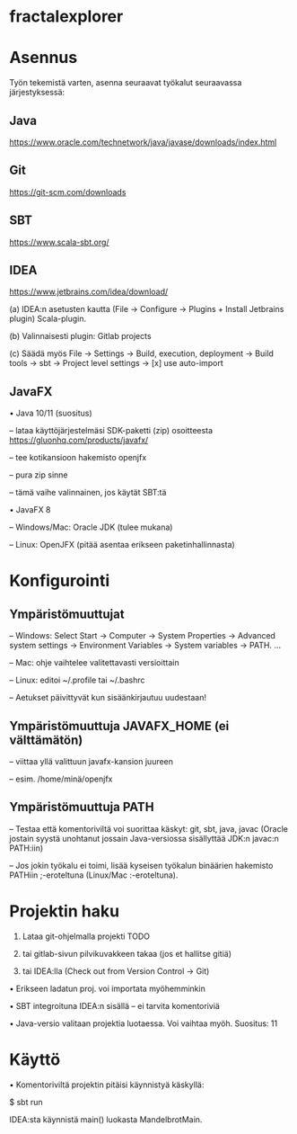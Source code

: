 # fractalexplorer

# Asennus

Työn tekemistä varten, asenna seuraavat työkalut seuraavassa järjestyksessä:

## Java
https://www.oracle.com/technetwork/java/javase/downloads/index.html

## Git

https://git-scm.com/downloads

## SBT

https://www.scala-sbt.org/

## IDEA

https://www.jetbrains.com/idea/download/

(a) IDEA:n asetusten kautta (File -> Configure -> Plugins + Install Jetbrains plugin) Scala-plugin.

(b) Valinnaisesti plugin: Gitlab projects

(c) Säädä myös File -> Settings -> Build, execution, deployment -> Build tools -> sbt -> Project level settings -> [x] use auto-import

## JavaFX

• Java 10/11 (suositus)

– lataa käyttöjärjestelmäsi SDK-paketti (zip) osoitteesta https://gluonhq.com/products/javafx/

– tee kotikansioon hakemisto openjfx

– pura zip sinne

– tämä vaihe valinnainen, jos käytät SBT:tä

• JavaFX 8

– Windows/Mac: Oracle JDK (tulee mukana)

– Linux: OpenJFX (pitää asentaa erikseen paketinhallinnasta)

# Konfigurointi

## Ympäristömuuttujat

– Windows: Select Start -> Computer -> System Properties -> Advanced system settings -> Environment Variables -> System variables -> PATH. ...

– Mac: ohje vaihtelee valitettavasti versioittain

– Linux: editoi ~/.profile tai ~/.bashrc

– Aetukset päivittyvät kun sisäänkirjautuu uudestaan!

## Ympäristömuuttuja JAVAFX_HOME (ei välttämätön)

– viittaa yllä valittuun javafx-kansion juureen

– esim. /home/minä/openjfx

## Ympäristömuuttuja PATH

– Testaa että komentoriviltä voi suorittaa käskyt: git, sbt, java, javac (Oracle jostain syystä unohtanut jossain Java-versiossa sisällyttää JDK:n javac:n PATH:iin)

– Jos jokin työkalu ei toimi, lisää kyseisen työkalun binäärien hakemisto PATHiin ;-eroteltuna (Linux/Mac :-eroteltuna).

# Projektin haku

1. Lataa git-ohjelmalla projekti TODO

2. tai gitlab-sivun pilvikuvakkeen takaa (jos et hallitse gitiä)

3. tai IDEA:lla (Check out from Version Control -> Git)

• Erikseen ladatun proj. voi importata myöhemminkin

• SBT integroituna IDEA:n sisällä – ei tarvita komentoriviä

• Java-versio valitaan projektia luotaessa. Voi vaihtaa myöh. Suositus: 11

# Käyttö

• Komentoriviltä projektin pitäisi käynnistyä käskyllä:

$ sbt run

IDEA:sta käynnistä main() luokasta MandelbrotMain.
